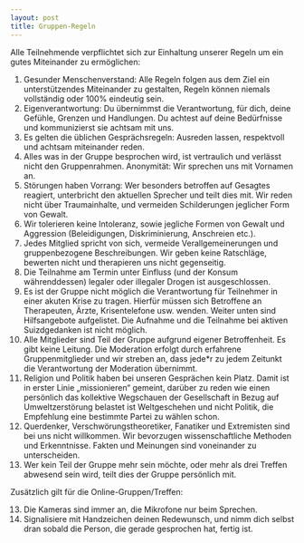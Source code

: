 ```yaml
---
layout: post
title: Gruppen-Regeln
---
```


Alle Teilnehmende verpflichtet sich zur Einhaltung unserer Regeln um ein gutes Miteinander zu ermöglichen:

1) Gesunder Menschenverstand: Alle Regeln folgen aus dem Ziel ein unterstützendes Miteinander zu gestalten, Regeln können niemals vollständig oder 100% eindeutig sein.
2) Eigenverantwortung: Du übernimmst die Verantwortung, für dich, deine Gefühle, Grenzen und Handlungen. Du achtest auf deine Bedürfnisse und kommunizierst sie achtsam mit uns. 
3) Es gelten die üblichen Gesprächsregeln: Ausreden lassen, respektvoll und achtsam miteinander reden.
4) Alles was in der Gruppe besprochen wird, ist vertraulich und verlässt nicht den Gruppenrahmen. Anonymität: Wir sprechen uns mit Vornamen an.
5) Störungen haben Vorrang: Wer besonders betroffen auf Gesagtes reagiert, unterbricht den aktuellen Sprecher und teilt dies mit. Wir reden nicht über Traumainhalte, und vermeiden Schilderungen jeglicher Form von Gewalt.
6) Wir tolerieren keine Intoleranz, sowie jegliche Formen von Gewalt und Aggression (Beleidigungen, Diskriminierung, Anschreien etc.).
7) Jedes Mitglied spricht von sich, vermeide Verallgemeinerungen und gruppenbezogene Beschreibungen. Wir geben keine Ratschläge, bewerten nicht und therapieren uns nicht gegenseitig.
8) Die Teilnahme am Termin unter Einfluss (und der Konsum währenddessen) legaler oder illegaler Drogen ist ausgeschlossen.
9) Es ist der Gruppe nicht möglich die Verantwortung für Teilnehmer in einer akuten Krise zu tragen. Hierfür müssen sich Betroffene an Therapeuten, Ärzte, Krisentelefone usw. wenden. Weiter unten sind Hilfsangebote aufgelistet. Die Aufnahme und die Teilnahme bei aktiven Suizdgedanken ist nicht möglich.
10) Alle Mitglieder sind Teil der Gruppe aufgrund eigener Betroffenheit. Es gibt keine Leitung. Die Moderation erfolgt durch erfahrene Gruppenmitglieder und wir streben an, dass jede*r zu jedem Zeitunkt die Verantwortung der Moderation übernimmt.
11) Religion und Politik haben bei unseren Gesprächen kein Platz. Damit ist in erster Linie „missionieren“ gemeint, darüber zu reden wie einen persönlich das kollektive Wegschauen der Gesellschaft in Bezug auf Umweltzerstörung belastet ist Weltgeschehen und nicht Politik, die Empfehlung eine bestimmte Partei zu wählen schon.
12) Querdenker, Verschwörungstheoretiker, Fanatiker und Extremisten sind bei uns nicht willkommen. Wir bevorzugen wissenschaftliche Methoden und Erkenntnisse. Fakten und Meinungen sind voneinander zu unterscheiden.
13) Wer kein Teil der Gruppe mehr sein möchte, oder mehr als drei Treffen abwesend sein wird, teilt dies der Gruppe persönlich mit.

Zusätzlich gilt für die Online-Gruppen/Treffen:

13) Die Kameras sind immer an, die Mikrofone nur beim Sprechen.
14) Signalisiere mit Handzeichen deinen Redewunsch, und nimm dich selbst dran sobald die Person, die gerade gesprochen hat, fertig ist.
